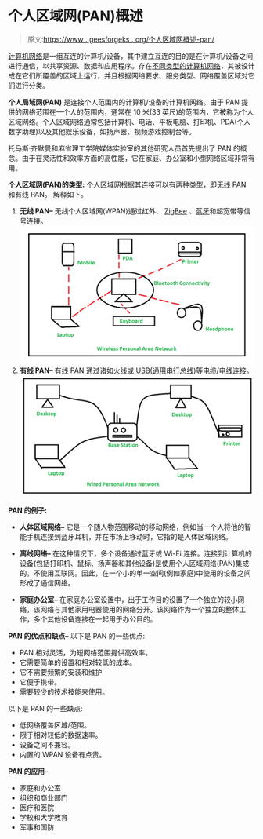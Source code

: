 # 个人区域网(PAN)概述

> 原文:[https://www . geesforgeks . org/个人区域网概述-pan/](https://www.geeksforgeeks.org/overview-of-personal-area-network-pan/)

[计算机网络](https://www.geeksforgeeks.org/basics-computer-networking/)是一组互连的计算机/设备，其中建立互连的目的是在计算机/设备之间进行通信，以共享资源、数据和应用程序。存在[不同类型的计算机网络](https://www.geeksforgeeks.org/types-of-area-networks-lan-man-and-wan/)，其被设计成在它们所覆盖的区域上运行，并且根据网络要求、服务类型、网络覆盖区域对它们进行分类。

**个人局域网(PAN)** 是连接个人范围内的计算机/设备的计算机网络。由于 PAN 提供的网络范围在一个人的范围内，通常在 10 米(33 英尺)的范围内，它被称为个人区域网络。个人区域网络通常包括计算机、电话、平板电脑、打印机、PDA(个人数字助理)以及其他娱乐设备，如扬声器、视频游戏控制台等。

托马斯·齐默曼和麻省理工学院媒体实验室的其他研究人员首先提出了 PAN 的概念。由于在灵活性和效率方面的高性能，它在家庭、办公室和小型网络区域非常有用。

**个人区域网(PAN)的类型:**
个人区域网根据其连接可以有两种类型，即无线 PAN 和有线 PAN。
解释如下。

1.  **无线 PAN–**
    无线个人区域网(WPAN)通过红外、 [ZigBee](https://www.geeksforgeeks.org/introduction-of-zigbee/) 、[蓝牙](https://www.geeksforgeeks.org/bluetooth/)和超宽带等信号连接。![](img/3526360efbb40b6fad6c66fa3c86c09e.png)
2.  **有线 PAN–**
    有线 PAN 通过诸如火线或 [USB(通用串行总线)](https://www.geeksforgeeks.org/universal-serial-bus-usb-in-computer-network/)等电缆/电线连接。![](img/f069919a73c0cde7eba4f7ea7593420d.png)

**PAN 的例子:**

*   **人体区域网络–**
    它是一个随人物范围移动的移动网络，例如当一个人将他的智能手机连接到蓝牙耳机，并在市场上移动时，它指的是人体区域网络。
*   **离线网络–**
    在这种情况下，多个设备通过蓝牙或 Wi-Fi 连接。连接到计算机的设备(包括打印机、鼠标、扬声器和其他设备)是使用个人区域网络(PAN)集成的，不使用互联网。因此，在一个小的单一空间(例如家庭)中使用的设备之间形成了通信网络。

*   **家庭办公室–**
    在家庭办公室设置中，出于工作目的设置了一个独立的较小网络，该网络与其他家用电器使用的网络分开。该网络作为一个独立的整体工作，多个其他设备连接在一起用于办公目的。

**PAN 的优点和缺点–**
以下是 PAN 的一些优点:

*   PAN 相对灵活，为短网络范围提供高效率。
*   它需要简单的设置和相对较低的成本。
*   它不需要频繁的安装和维护
*   它便于携带。
*   需要较少的技术技能来使用。

以下是 PAN 的一些缺点:

*   低网络覆盖区域/范围。
*   限于相对较低的数据速率。
*   设备之间不兼容。
*   内置的 WPAN 设备有点贵。

**PAN 的应用–**

*   家庭和办公室
*   组织和商业部门
*   医疗和医院
*   学校和大学教育
*   军事和国防
